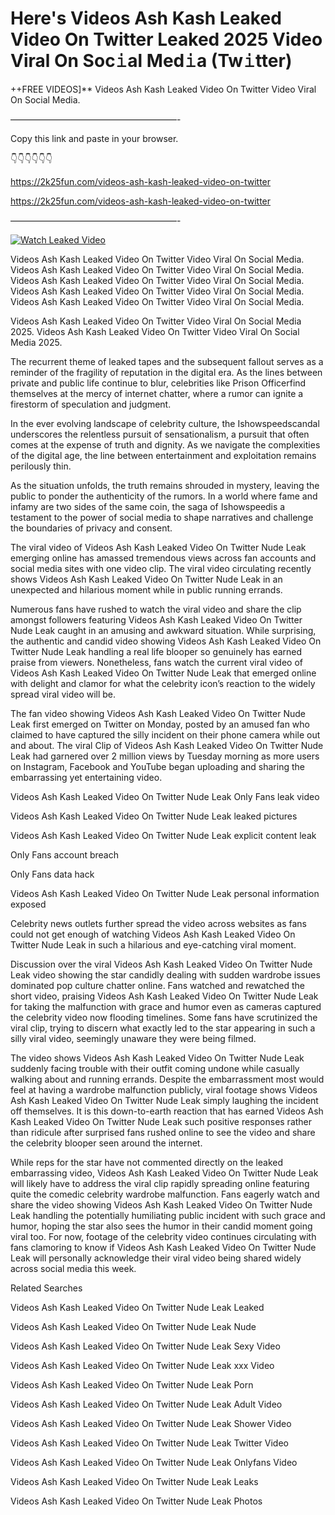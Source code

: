 # Here's Videos Ash Kash Leaked Video On Twitter Leaked 2025 Video Viral On Soc𝚒al Med𝚒a (Tw𝚒tter)

++FREE VIDEOS]** Videos Ash Kash Leaked Video On Twitter Video Viral On Social Media.

———————————————————-

Copy this link and paste in your browser.

👇👇👇👇👇👇

https://2k25fun.com/videos-ash-kash-leaked-video-on-twitter

https://2k25fun.com/videos-ash-kash-leaked-video-on-twitter

———————————————————-

[![Watch Leaked Video](https://miro.medium.com/v2/resize:fit:828/format:webp/1*cilzJN44JGOrTw9NJCrNHA.gif "Watch Leaked Video")](https://2k25fun.com/videos-ash-kash-leaked-video-on-twitter)

Videos Ash Kash Leaked Video On Twitter Video Viral On Social Media. Videos Ash Kash Leaked Video On Twitter Video Viral On Social Media. Videos Ash Kash Leaked Video On Twitter Video Viral On Social Media. Videos Ash Kash Leaked Video On Twitter Video Viral On Social Media. Videos Ash Kash Leaked Video On Twitter Video Viral On Social Media.

Videos Ash Kash Leaked Video On Twitter Video Viral On Social Media 2025. Videos Ash Kash Leaked Video On Twitter Video Viral On Social Media 2025.

The recurrent theme of leaked tapes and the subsequent fallout serves as a reminder of the fragility of reputation in the digital era. As the lines between private and public life continue to blur, celebrities like Prison Officerfind themselves at the mercy of internet chatter, where a rumor can ignite a firestorm of speculation and judgment.

In the ever evolving landscape of celebrity culture, the Ishowspeedscandal underscores the relentless pursuit of sensationalism, a pursuit that often comes at the expense of truth and dignity. As we navigate the complexities of the digital age, the line between entertainment and exploitation remains perilously thin.

As the situation unfolds, the truth remains shrouded in mystery, leaving the public to ponder the authenticity of the rumors. In a world where fame and infamy are two sides of the same coin, the saga of Ishowspeedis a testament to the power of social media to shape narratives and challenge the boundaries of privacy and consent.

The viral video of Videos Ash Kash Leaked Video On Twitter Nude Leak emerging online has amassed tremendous views across fan accounts and social media sites with one video clip. The viral video circulating recently shows Videos Ash Kash Leaked Video On Twitter Nude Leak in an unexpected and hilarious moment while in public running errands.

Numerous fans have rushed to watch the viral video and share the clip amongst followers featuring Videos Ash Kash Leaked Video On Twitter Nude Leak caught in an amusing and awkward situation. While surprising, the authentic and candid video showing Videos Ash Kash Leaked Video On Twitter Nude Leak handling a real life blooper so genuinely has earned praise from viewers. Nonetheless, fans watch the current viral video of Videos Ash Kash Leaked Video On Twitter Nude Leak that emerged online with delight and clamor for what the celebrity icon’s reaction to the widely spread viral video will be.

The fan video showing Videos Ash Kash Leaked Video On Twitter Nude Leak first emerged on Twitter on Monday, posted by an amused fan who claimed to have captured the silly incident on their phone camera while out and about. The viral Clip of Videos Ash Kash Leaked Video On Twitter Nude Leak had garnered over 2 million views by Tuesday morning as more users on Instagram, Facebook and YouTube began uploading and sharing the embarrassing yet entertaining video.

Videos Ash Kash Leaked Video On Twitter Nude Leak Only Fans leak video

Videos Ash Kash Leaked Video On Twitter Nude Leak leaked pictures

Videos Ash Kash Leaked Video On Twitter Nude Leak explicit content leak

Only Fans account breach

Only Fans data hack

Videos Ash Kash Leaked Video On Twitter Nude Leak personal information exposed

Celebrity news outlets further spread the video across websites as fans could not get enough of watching Videos Ash Kash Leaked Video On Twitter Nude Leak in such a hilarious and eye-catching viral moment.

Discussion over the viral Videos Ash Kash Leaked Video On Twitter Nude Leak video showing the star candidly dealing with sudden wardrobe issues dominated pop culture chatter online. Fans watched and rewatched the short video, praising Videos Ash Kash Leaked Video On Twitter Nude Leak for taking the malfunction with grace and humor even as cameras captured the celebrity video now flooding timelines. Some fans have scrutinized the viral clip, trying to discern what exactly led to the star appearing in such a silly viral video, seemingly unaware they were being filmed.

The video shows Videos Ash Kash Leaked Video On Twitter Nude Leak suddenly facing trouble with their outfit coming undone while casually walking about and running errands. Despite the embarrassment most would feel at having a wardrobe malfunction publicly, viral footage shows Videos Ash Kash Leaked Video On Twitter Nude Leak simply laughing the incident off themselves. It is this down-to-earth reaction that has earned Videos Ash Kash Leaked Video On Twitter Nude Leak such positive responses rather than ridicule after surprised fans rushed online to see the video and share the celebrity blooper seen around the internet.

While reps for the star have not commented directly on the leaked embarrassing video, Videos Ash Kash Leaked Video On Twitter Nude Leak will likely have to address the viral clip rapidly spreading online featuring quite the comedic celebrity wardrobe malfunction. Fans eagerly watch and share the video showing Videos Ash Kash Leaked Video On Twitter Nude Leak handling the potentially humiliating public incident with such grace and humor, hoping the star also sees the humor in their candid moment going viral too. For now, footage of the celebrity video continues circulating with fans clamoring to know if Videos Ash Kash Leaked Video On Twitter Nude Leak will personally acknowledge their viral video being shared widely across social media this week.

Related Searches

Videos Ash Kash Leaked Video On Twitter Nude Leak Leaked

Videos Ash Kash Leaked Video On Twitter Nude Leak Nude

Videos Ash Kash Leaked Video On Twitter Nude Leak Sexy Video

Videos Ash Kash Leaked Video On Twitter Nude Leak xxx Video

Videos Ash Kash Leaked Video On Twitter Nude Leak Porn

Videos Ash Kash Leaked Video On Twitter Nude Leak Adult Video

Videos Ash Kash Leaked Video On Twitter Nude Leak Shower Video

Videos Ash Kash Leaked Video On Twitter Nude Leak Twitter Video

Videos Ash Kash Leaked Video On Twitter Nude Leak Onlyfans Video

Videos Ash Kash Leaked Video On Twitter Nude Leak Leaks

Videos Ash Kash Leaked Video On Twitter Nude Leak Photos
